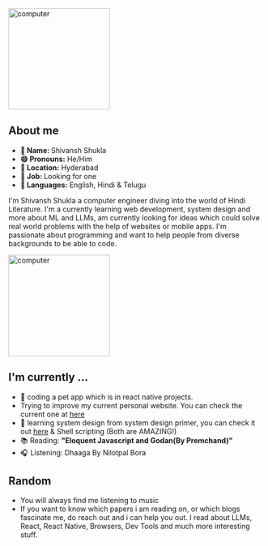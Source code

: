 <img src="https://plus.unsplash.com/premium_photo-1685086785054-d047cdc0e525?q=80&w=1932&auto=format&fit=crop&ixlib=rb-4.0.3&ixid=M3wxMjA3fDB8MHxwaG90by1wYWdlfHx8fGVufDB8fHx8fA%3D%3D" alt="computer" width="200">
<h2> About me </h2>
<div >
<ul>
  <li><b>👤 Name: </b> Shivansh Shukla </li>
  <li><b>😄 Pronouns:</b>  He/Him</li>
  <li><b>📍 Location:</b> Hyderabad </li>
  <li><b>💼 Job: </b>Looking for one <a href="github.com"></a></li>
  <li><b>📣 Languages:</b> English, Hindi & Telugu </li>
</ul>

<p>I'm Shivansh Shukla a computer engineer diving into the world of Hindi Literature. I'm a currently learning web development, system design and more about ML and LLMs,
  am currently looking for ideas which could solve real world problems with the help of websites or mobile apps. I'm passionate about programming and want to help people from diverse backgrounds to be able to code.
</p>

</div>

<img src="https://images.unsplash.com/photo-1545665277-5937489579f2?q=80&w=2070&auto=format&fit=crop&ixlib=rb-4.0.3&ixid=M3wxMjA3fDB8MHxwaG90by1wYWdlfHx8fGVufDB8fHx8fA%3D%3D" alt="computer" width="200">

<h2>I'm currently ...</h2>

- 🔭 coding a pet app which is in react native projects.
- Trying to improve my current personal website. You can check the current one at <a href="https://the-shivansh-shukla.netlify.app">here</a>
- 🌱 learning system design from system design primer, you can check it out <a href="https://github.com/system-design-primer">here</a> & Shell scripting (Both are AMAZING!)
- 📚 Reading: **"Eloquent Javascript and Godan(By Premchand)"**
- 🎧 Listening: Dhaaga By Nilotpal Bora

<h2>Random</h2>

- You will always find me listening to music
- If you want to know which papers i am reading on, or which blogs fascinate me, do reach out and i can help you out. I read about LLMs, React, React Native, Browsers, Dev Tools and much more interesting stuff.
